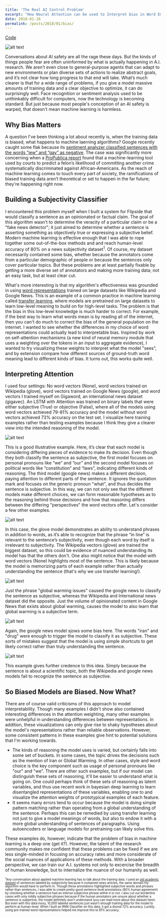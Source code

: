 ```yaml
---
title: 'The Real AI Control Problem'
excerpt: "How Neural Attention can be used to Interpret bias in Word Embeddings<br/><img src='/images/164th_different_1324th_example.png'>"
date: 2018-01-16
permalink: /posts/2018/01/bias/
---
```

[Code](https://github.com/siddsach/Interpreting-Attention/)

![alt text](/images/164th_different_1324th_example.png)

Conversations about AI safety are all the rage these days. But the kinds of things people fear are often uninformed by what is actually happening in A.I. research. We aren’t even close to general-purpose agents that can adapt to new environments or plan diverse sets of actions to realize abstract goals, and it’s not clear how long progress to that end will take. What’s much clearer is that for a wide range of problems, if you give a model massive amounts of training data
 and a clear objective to optimize, it can do surprisingly well. Face recognition or sentiment analysis used to be unthinkably difficult for computers, now the technology is becoming standard. But just because most people's conception of an AI safety is warped, that doesn't mean machine learning is harmless.

## Why Bias Matters

A question I've been thinking a lot about recently is, when the training data is biased, what happens to machine laerning algorithms? Google recently caught some flak because its [sentiment analyzer classified sentences with the words “jew” and “gay” as negative](https://motherboard.vice.com/en_us/article/j5jmj8/google-artificial-intelligence-bias). The case was significantly more concerning when a [ProPublica report](https://www.propublica.org/article/machine-bias-risk-assessments-in-criminal-sentencing) found that a machine-learning tool used by courts to predict a felon’s likelihood of committing another crime systematically discriminated against African-Americans. As the reach of machine learning comes to touch every part of society, the ramifications of biased training data aren’t theoretical or set to happen in the far future; they're happening right now. 

## Building a Subjectivity Classifier

I encountered this problem myself when I built a system for Flipside that would classify a sentence as an opinionated or factual claim. The goal of this algorithm wasn't to determine the veracity of a particular claim or be a "fake news detector"; it just aimed to determine whether a sentence is asserting something as objectively true or expressing a subjective belief. Modern machine learning is effective enough that I was able to rope together some out-of-the-box methods and and reach human-level accuracy of 80% on a news subjectivity dataset<sup>1</sup>. Of course, my dataset necessarily contained some bias, whether because the annotators come from a particular demographic of people or because the sentences only cover particular topics. But these problems are at least partially fixable by getting a more diverse set of annotators and making more training data; not an easy task, but at least clear cut. 

What's more interesting is that my algorithm's effectiveness was grounded in using [word representations](https://blog.acolyer.org/2016/04/21/the-amazing-power-of-word-vectors/) trained on large datasets like Wikipedia and Google News. This is an example of a common practice in machine learning called [transfer learning](http://ruder.io/transfer-learning/), where models are pretrained on large datasets to learn low-level meaning to build on for high-level tasks. The problem is that the bias in this low-level knowledge  is much harder to correct. For example, if the best way to learn what words mean is by reading all of the internet, then you can't do much to correct the bias of the general population on the internet. I wanted to see whether the differences in my choice of word representations could actually lead to interpretable bias. Inspired by work on self-attention mechanisms (a new kind of neural memory module that uses a weighting over the tokens in an input to aggregate evidence), I wanted to try visualizing these weights to interpret what the model "sees", and by extension compare how different sources of ground-truth word meaning lead to different kinds of bias. It turns out, this works quite well. 

## Interpreting Attention

I used four settings: No word vectors (None), word vectors trained on Wikipedia (glove), word vectors trained on Google News (google), and word vectors I trained myself on Gigaword, an international news dataset (gigavec). An LSTM with Attention was trained on binary labels that were either subjective (True) or objective (False), where all of the models using word vectors achieved 79-81% accuracy and the model without word vectors achieved 73% accuracy on the test set. I visualize here training examples rather than testing examples because I think they give a clearer view into the intended reasoning of the model.

![alt text](/images/17th_different_4112th_example.png)

This is a good illustrative example. Here, it’s clear that each model is considering differing pieces of evidence to make its decision. Even though they both classify the sentence as subjective, the first model focuses on personal pronouns like “we” and “our” and the second model focuses on political words like “constitution” and “laws”, indicating different kinds of reasoning. The third model (google news) makes a different decision, paying attention to different parts of the sentence. It ignores the quotation mark and focuses on the generic pronoun "what", and thus
decides the sentence is subjective. In this way, we can not only see that the different models make different choices, we can form reasonable hypotheses as to the reasoning behind those decisions and how that reasoning differs between the differing "perspectives" the word vectors offer. Let's consider a few other examples.

![alt text](/images/39th_different_1619th_example.png)

In this case, the glove model demonstrates an ability to understand phrases in addition to words, as it’s able to recognize that the phrase “in line” is relevant to the sentence’s subjectivity, even though each word by itself is irrelevant to subjectivity. The Wikipedia vectors (glove) are trained the biggest dataset, so this could be evidence of nuanced understanding its model has that the others don't. One also might notice that the model with word vectors (None) highlights most of the sentence. This
is likely because the model is memorizing parts of each example rather than actually understanding the sentence (that's why we use transfer learning!).

![alt text](/images/164th_different_1324th_example.png)

Just the phrase "global warming issues" caused the google news to classify the sentence as subjective, whereas the Wikipedia and International news dataset did the opposite. Just the volume of opinionated content in Google News that exists about global warming, causes the model to also learn that global warming is a subjective term.


![alt text](/images/51th_different_2409th_example.png)

Again, the google news model sjows some bias here. The words "iran" and "drug" were enough to trigger the model to classify it as subjective. These sorts of mistakes suggest that the model is using simple shortcuts to get likely correct rather than truly understanding the sentence. 


![alt text](/images/144th_different_2423th_example.png)

This example gives further credence to this idea. Simply because the sentence is about a scientific topic, both the Wikipedia and google news models fail to recognize the sentence as subjective. 

## So Biased Models are Biased. Now What?

There are of course valid criticisms of this approach to model interpretability. Though many examples I didn't show also contained interesting differences in the attention weighting, many other examples were unhelpful in understanding differences between representations. In addition, these visualizations can only give rise to shaky hypotheses about the model's representations rather than reliable observations. However, some consistent patterns in these examples give hint to potential solutions that I'm working towards.

* The kinds of reasoning the model uses is varied, but certainly falls into some set of buckets. In some cases, the topic drives the decisions such as the mention of Iran or Global Warming. In other cases, style and word choice is the key component such as usage of personal pronouns like "our" and "we". There are other such examples, but if our model can distinguish these sets of reasoning, it'll be easier to understand what is going on. One could perhaps think of these sets of reasoning as latent variables, and thus use recent work in bayesian deep learning to learn disentangled representations of these variables, enabling one to and visualize the attention weights of prototypical examples of each feature. 
* It seems many errors tend to occur because the model is doing simple pattern matching rather than operating from a global understanding of the sentence. Perhaps this can be remedied by using transfer learning not just to give a model meanings of words, but also to endow it with a more
global understanding of sentences of paragraphs. Using autoencoders or language models for pretraining can likely solve this.

These examples do, however, indicate that the problem of bias in machine learning is a deep one (get it?). However, the talent of the research community  makes me confident that these problems can be fixed if we are less single-minded in focusing on accuracy rates and more considerate of the social nuances of applications of these methods. With a broader perspective, we can train our A.I. systems not only to excercise the breadth of human knowledge, but to internalize the nuance of our humanity as well.  



<sub><sup><sup>1</sup>Any conversation about applied machine learning has to talk about the training data. I used an [old academic dataset](http://mpqa.cs.pitt.edu/corpora/mpqa_corpus/) of sentences labeled by subjectivity because it contained news articles, the same domain my algorithm would have to perform in. Though these annotations highlighted subjective words and phrases rather than sentences, I was able to create pretty good sentence level annotations (80% human agreement) by checking whether a sentence had an intense subjective phrase
within it or not. I also cut out borderline cases with only mildly subjective phrases because if the human annotators are unsure about whether a sentence is subjective, the model definitely won’t understand (you can read more about this dataset here). But even with this data moxy, 10,000 labeled sentences just wasn’t enough training data for the model to perform at human-level. When I built an RNN Classifier on this data, it got a dismal 72% accuracy. Luckily,
using pre-trained word representations helped me improve this to 81% accuracy.</sup></sub>
